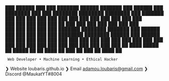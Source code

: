 ███        ██████   ███  ███  ███████    ██████   ███████   ███   ██████ 
███       ████████  ███  ███  ████████  ████████  ████████  ███  ███████ 
███       ███  ███  ███  ███  ███  ███  ███  ███  ███  ███  ███  ███     
███       ███  ███  ███  ███  ██   ███  ███  ███  ███  ███  ███  ███     
███       ███  ███  ███  ███  ███████   ████████  ███████   ███  ██████  
███       ███  ███  ███  ███  ████████  ████████  ██████    ███   ██████ 
███       ███  ███  ███  ███  ███  ███  ███  ███  ███ ███   ███       ███
 ███      ███  ███  ███  ███  ███  ███  ███  ███  ███  ███  ███      ███ 
 ██ ████  █████ ██  █████ ██   ██ ████  ██   ███  ██   ███   ██  ████ ██ 

     Web Developer • Machine Learning • Ethical Hacker 

❯ Website           loubaris.github.io
❯ Email             adamou.loubaris@gmail.com
❯ Discord           @MaukatYT#8004
